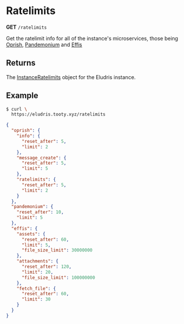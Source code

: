 # Ratelimits

<span class=requestmethod><b>GET</b></span> `/ratelimits`

Get the ratelimit info for all of the instance's microservices, those being
[Oprish](./index.md), [Pandemonium](../pandemonium/index.md) and [Effis](../effis/index.md)

## Returns

The [InstanceRatelimits](../models/ratelimits.md) object for the Eludris instance.

## Example

```sh
$ curl \
  https://eludris.tooty.xyz/ratelimits
```
```json
{
  "oprish": {
    "info": {
      "reset_after": 5,
      "limit": 2
    },
    "message_create": {
      "reset_after": 5,
      "limit": 5
    },
    "ratelimits": {
      "reset_after": 5,
      "limit": 2
    }
  },
  "pandemonium": {
    "reset_after": 10,
    "limit": 5
  },
  "effis": {
    "assets": {
      "reset_after": 60,
      "limit": 5,
      "file_size_limit": 30000000
    },
    "attachments": {
      "reset_after": 120,
      "limit": 20,
      "file_size_limit": 100000000
    },
    "fetch_file": {
      "reset_after": 60,
      "limit": 30
    }
  }
}
```
